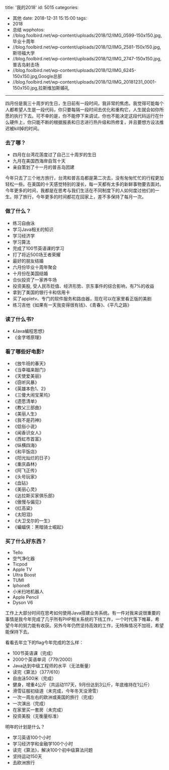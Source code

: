 title: '我的2018'
id: 5015
categories:
  - 其他
date: 2018-12-31 15:15:00
tags:
  - 2018
  - 总结
wpphotos:
  - //blog.foolbird.net/wp-content/uploads/2018/12/IMG_0599-150x150.jpg,毕业十周年
  - //blog.foolbird.net/wp-content/uploads/2018/12/IMG_2581-150x150.jpg,斯坦福大学
  - //blog.foolbird.net/wp-content/uploads/2018/12/IMG_2747-150x150.jpg,普吉岛射击场
  - //blog.foolbird.net/wp-content/uploads/2018/12/IMG_6245-150x150.jpg,Google总部
  - //blog.foolbird.net/wp-content/uploads/2018/12/IMG_20181231_0001-150x150.jpg,拉斯维加斯婚礼


---

四月份是我三十周岁的生日，生日前有一段时间，我非常的焦虑。我觉得可能每个人都希望人生是一段代码，你只要每隔一段时间去优化和重构它，人生就会如你所愿的执行下去。可不幸的是，你不能停下来调试，你也不能决定这段代码运行在什么硬件上，你只能不断的根据报表和日志进行热升级和热修复，并且要想方设法推迟被kill掉的时间。

### 去了哪？

* 四月在台湾花莲度过了自己三十周岁的生日
* 九月在美国西海岸自驾十天
* 亲自策划了十一月的普吉岛团建

今年只去了三个地方旅行，台湾和普吉岛都是第二次去，没有匆匆忙忙的行程更加轻松一些。在美国的十天感觉特别的漫长，每一天都有太多的新鲜事物要去面对。今年更多的时间，我都是在思考与我们生活在不同制度下的人如何度过他们的一生。除了旅行，今年更多的时间都花在回家上，差不多保持了每月一次。

### 做了什么？

* 练习自由泳
* 学习Java相关的知识
* 学习经济学
* 学习算法
* 完成了100节英语课的学习
* 打了将近500场王者荣耀
* 最好的朋友结婚
* 六月份毕业十周年聚会
* 十月份在美国结婚
* 合伙投资了一家养牛场
* 投资美股, 受人民币贬值、经济形势、京东事件的综合影响，有7%的收益
* 拿到了美国的银行卡和信用卡
* 买了appletv、专门的软件服务和路由器，现在可以在家里看正版的美剧
* 练习吉他《如果有一天我变得很有钱》、《青春》、《平凡之路》

### 读了什么书?

* 《Java编程思想》
* 《金字塔原理》

### 看了哪些好电影?

* 《放牛班的春天》
* 《当幸福来敲门》
* 《天使爱美丽》
* 《窃听风暴》
* 《英雄本色1、2》
* 《三傻大闹宝莱坞》
* 《遗愿清单》
* 《教父三部曲》
* 《美丽人生》
* 《我不是药神》
* 《低俗小说》
* 《闻香识女人》
* 《西虹市首富》
* 《纵横四海》
* 《和平饭店》
* 《阳光灿烂的日子》
* 《重庆森林》
* 《阿飞正传》
* 《头号玩家》
* 《血钻》
* 《美丽心灵》
* 《达拉斯买家俱乐部》
* 《傲慢与偏见》
* 《红高粱》
* 《太阳泪》
* 《大卫戈尔的一生》
* 《蝙蝠侠：黑暗骑士崛起》

### 买了什么好东西？

* Tello
* 空气净化器
* Ticpod
* Apple TV
* Ultra Boost
* TUMI
* Iphone8
* 小米扫地机器人
* Apple Pencil
* Dyson V6

工作上大部分时间在思考如何使用Java搭建业务系统。有一件对我来说很重要的事情是我今年完成了几乎所有PHP相关系统的下线工作，一个时代落下帷幕，希望今年的努力能有收获。另外今年仍然坚持高效的工作，无特殊情况不加班，希望能保持下去。

看看去年立下的flag今年完成的怎么样：

* 100节英语课（完成）
* 2000个英语单词（779/2000）
* Java达到中级工程师的水平（无法衡量）
* 读完《算法》（377/610）
* 自由泳500米（完成）
* 健身，增重4公斤（共运动117天，9月份达到3公斤，年底维持在1公斤）
* 滑雪征服初级道（未完成，今年冬天没滑雪）
* 一次一周左右的欧洲或美国的旅行（完成）
* 一次演出（完成）
* 在家里买一套房（未完成）
* 投资美股（无衡量标准）

明年的计划是什么？

* 学习英语100个小时
* 学习经济学和金融学100个小时
* 读完《算法》，解决100个初中级算法问题
* 坚持运动150天
* 去欧洲旅行


